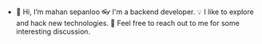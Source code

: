 - 👋 Hi, I’m mahan sepanloo
👓  I'm a backend developer.
💡  I like to explore and hack new technologies.
💬  Feel free to reach out to me for some interesting discussion.
<!---
mahansepanloo/mahansepanloo is a ✨ special ✨ repository because its `README.md` (this file) appears on your GitHub profile.
You can click the Preview link to take a look at your changes.
--->
